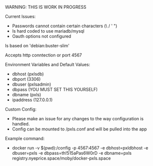 WARNING: THIS IS WORK IN PROGRESS


Current Issues:
  - Passwords cannot contain certain characters (\ / ' ")
  - Is hard coded to use mariadb/mysql
  - Oauth options not configured

Is based on 'debian:buster-slim'

Accepts http conntection or port 4567

Environment Variables and Default Values:
  - dbhost (pxlsdb)
  - dbport (3306)
  - dbuser (pxlsadmin)
  - dbpass (YOU MUST SET THIS YOURSELF)
  - dbname (pxls)
  - ipaddress (127.0.0.1)

Custom Config:
  - Please make an issue for any changes to the way configuration is handled.
  - Config can be mounted to /pxls.conf and will be pulled into the app  


Example command:
  - docker run -v $(pwd):/config -p 4567:4567 -e dbhost=pxldbhost -e dbuser=pxls -e dbpass=th!515aPas6W0rD -e dbname=pxls registry.nyeprice.space/moby/docker-pxls.space
 

